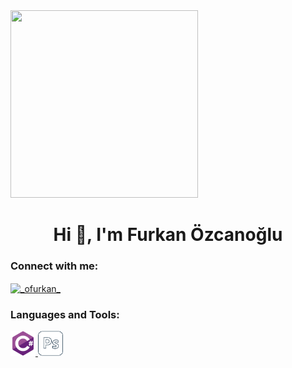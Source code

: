 
 <img width="300" height="300" src="https://cdn.discordapp.com/attachments/840203140800053258/1188183750790610954/WhatsApp_Gorsel_2023-12-23_saat_21.13.12_524f60c8.jpg?ex=65999959&is=65872459&hm=40802b584f34a0db1efedc59416ddc2c59326358ee3dcd4096649b34d9c81bf0&">


 
<h1 align="center">Hi 👋, I'm Furkan Özcanoğlu</h1>
<h3 align="left">Connect with me:</h3>
<p align="left">
<a href="https://instagram.com/_ofurkan_" target="blank"><img align="center" src="https://raw.githubusercontent.com/rahuldkjain/github-profile-readme-generator/master/src/images/icons/Social/instagram.svg" alt="_ofurkan_" height="30" width="40" /></a>
</p>

<h3 align="left">Languages and Tools:</h3>
<p align="left"> <a href="https://www.w3schools.com/cs/" target="_blank" rel="noreferrer"> <img src="https://raw.githubusercontent.com/devicons/devicon/master/icons/csharp/csharp-original.svg" alt="csharp" width="40" height="40"/> </a> <a href="https://www.photoshop.com/en" target="_blank" rel="noreferrer"> <img src="https://raw.githubusercontent.com/devicons/devicon/master/icons/photoshop/photoshop-line.svg" alt="photoshop" width="40" height="40"/> </a> </p>
